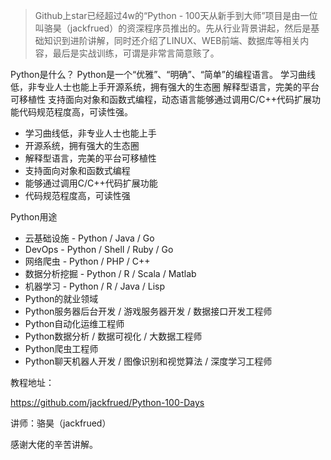> Github上star已经超过4w的“Python - 100天从新手到大师”项目是由一位叫骆昊（jackfrued）的资深程序员推出的。先从行业背景讲起，然后是基础知识到进阶讲解，同时还介绍了LINUX、WEB前端、数据库等相关内容，最后是实战训练，可谓是非常言简意赅了。

Python是什么？
Python是一个“优雅”、“明确”、“简单”的编程语言。 学习曲线低，非专业人士也能上手开源系统，拥有强大的生态圈 解释型语言，完美的平台可移植性 支持面向对象和函数式编程，动态语言能够通过调用C/C++代码扩展功能代码规范程度高，可读性强。
- 学习曲线低，非专业人士也能上手
- 开源系统，拥有强大的生态圈
- 解释型语言，完美的平台可移植性
- 支持面向对象和函数式编程
- 能够通过调用C/C++代码扩展功能
- 代码规范程度高，可读性强

Python用途
- 云基础设施 - Python / Java / Go
- DevOps - Python / Shell / Ruby / Go
- 网络爬虫 - Python / PHP / C++
- 数据分析挖掘 - Python / R / Scala / Matlab
- 机器学习 - Python / R / Java / Lisp
- Python的就业领域
- Python服务器后台开发 / 游戏服务器开发 / 数据接口开发工程师
- Python自动化运维工程师
- Python数据分析 / 数据可视化 / 大数据工程师
- Python爬虫工程师
- Python聊天机器人开发 / 图像识别和视觉算法 / 深度学习工程师

教程地址：

https://github.com/jackfrued/Python-100-Days

讲师：骆昊（jackfrued）

感谢大佬的辛苦讲解。
